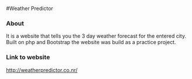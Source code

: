 #Weather Predictor

<h3>About</h3>
It is a website that tells you the 3 day weather forecast for the entered city. Built on php and Bootstrap the website was build as a practice project.

<h3>Link to website</h3>
<a href="http://weatherpredictor.co.nr/" target="_blank">http://weatherpredictor.co.nr/</a>
